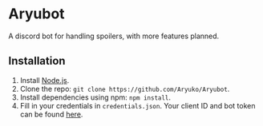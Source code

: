 # Aryubot
A discord bot for handling spoilers, with more features planned.

## Installation 

1. Install [Node.js](https://nodejs.org/en/download/).
2. Clone the repo: ``git clone https://github.com/Aryuko/Aryubot``.
3. Install dependencies using npm: ``npm install``.
4. Fill in your credentials in ``credentials.json``. Your client ID and bot token can be found [here](https://discordapp.com/developers/applications/me).

